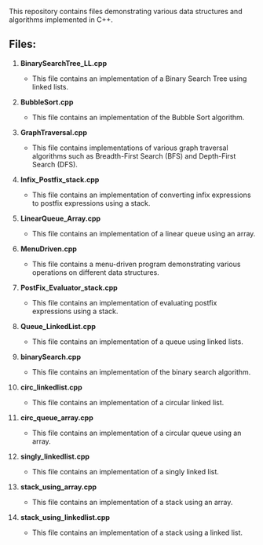 This repository contains files demonstrating various data structures and algorithms implemented in C++.

## Files:

1. **BinarySearchTree_LL.cpp**
   - This file contains an implementation of a Binary Search Tree using linked lists.

2. **BubbleSort.cpp**
   - This file contains an implementation of the Bubble Sort algorithm.

3. **GraphTraversal.cpp**
   - This file contains implementations of various graph traversal algorithms such as Breadth-First Search (BFS) and Depth-First Search (DFS).

4. **Infix_Postfix_stack.cpp**
   - This file contains an implementation of converting infix expressions to postfix expressions using a stack.

5. **LinearQueue_Array.cpp**
   - This file contains an implementation of a linear queue using an array.

6. **MenuDriven.cpp**
   - This file contains a menu-driven program demonstrating various operations on different data structures.

7. **PostFix_Evaluator_stack.cpp**
   - This file contains an implementation of evaluating postfix expressions using a stack.

8. **Queue_LinkedList.cpp**
   - This file contains an implementation of a queue using linked lists.

9. **binarySearch.cpp**
   - This file contains an implementation of the binary search algorithm.

10. **circ_linkedlist.cpp**
    - This file contains an implementation of a circular linked list.

11. **circ_queue_array.cpp**
    - This file contains an implementation of a circular queue using an array.

12. **singly_linkedlist.cpp**
    - This file contains an implementation of a singly linked list.

13. **stack_using_array.cpp**
    - This file contains an implementation of a stack using an array.

14. **stack_using_linkedlist.cpp**
    - This file contains an implementation of a stack using a linked list.
